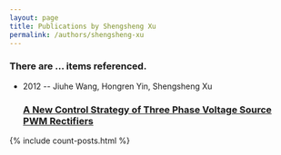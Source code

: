 ```yaml
---
layout: page
title: Publications by Shengsheng Xu
permalink: /authors/shengsheng-xu
---
```


<h3 id="number-posts">There are ... items referenced.</h3>
<ul class="post-list">
<li><span class='post-meta'>2012 -- Jiuhe Wang, Hongren Yin, Shengsheng Xu</span><h3><a class='post-link' href="{{ site.baseurl }}/a-new-control-strategy-of-three-phase-voltage-source-pwm-rectifiers">A New Control Strategy of Three Phase Voltage Source PWM Rectifiers</a></h3></li>

</ul>
{% include count-posts.html %}
